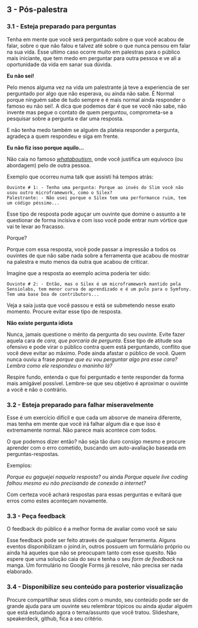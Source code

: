 ## 3 - Pós-palestra


### 3.1 - Esteja preparado para perguntas


Tenha em mente que você será perguntado sobre o que você acabou de falar, sobre o que não falou e talvez até sobre o que nunca pensou em falar na sua vida. Esse ultimo caso ocorre muito em palestras para o público mais iniciante, que tem medo em perguntar para outra pessoa e ve ali a oportunidade da vida em sanar sua dúvida.

**Eu não sei!**

Pelo menos alguma vez na vida um palestrante já teve a experiencia de ser perguntado por algo que não esperava, ou ainda não sabe. É Normal porque ninguém sabe de tudo sempre e é mais normal ainda responder o famoso eu não sei!. A dica que podemos dar é que se você não sabe, não invente mas pegue o contato de quem perguntou, comprometa-se a pesquisar sobre a pergunta e dar uma resposta.


E não tenha medo também se alguém da plateia responder a pergunta, agradeça a quem respondeu e siga em frente.


**Eu não fiz isso porque aquilo...**

Não caia no famoso [*whataboutism*](https://en.wikipedia.org/wiki/Whataboutism), onde você justifica um equivoco (ou abordagem) pelo de outra pessoa.


Exemplo que ocorreu numa talk que assisti há tempos atrás:

	Ouvinte # 1: - Tenho uma pergunta: Porque ao invés do Slim você não usou outro microframework, como o Silex?
	Palestrante: - Não usei porque o Silex tem uma performance ruim, tem um código péssimo...

Esse tipo de resposta pode aguçar um ouvinte que domine o assunto a te questionar de forma incisiva e com isso você pode entrar num vórtice que vai te levar ao fracasso.

Porque?

Porque com essa resposta, você pode passar a impressão a todos os ouvintes de que não sabe nada sobre a ferramenta que acabou de mostrar na palestra e muto menos da outra que acabou de criticar.

Imagine que a resposta ao exemplo acima poderia ter sido:

	Ouvinte # 2: - Então, mas o Silex é um microframework mantido pela Sensiolabs, tem menor curva de aprendizado e é um pulo para o Symfony. Tem uma base boa de contributors...

Veja a saia justa que você passou e está se submetendo nesse exato momento. Procure evitar esse tipo de resposta.

**Não existe pergunta idiota**

Nunca, jamais questione o mérito da pergunta do seu ouvinte. Evite fazer aquela cara de *cara, que porcaria de pergunta*. Esse tipo de atitude soa ofensivo e pode virar o público contra quem está perguntando, conflito que você deve evitar ao mãximo.  Pode ainda afastar o público de você. Quem nunca ouviu a frase *porque que eu vou perguntar algo pra esse cara? Lembra como ele respondeu o maninho lá?*

Respire fundo, entenda o que foi perguntado e tente responder da forma mais amigável possível. Lembre-se que seu objetivo é aproximar o ouvinte a você e não o contrário.



### 3.2 - Esteja preparado para falhar miseravelmente

Esse é um exercício difícil e que cada um absorve de maneira diferente, mas tenha em mente que você irá falhar algum dia e que isso é extremamente normal. Não parece mais acontece com todos.

O que podemos dizer então?  não seja tão duro consigo mesmo e procure aprender com o erro cometido, buscando um auto-avaliação baseada em perguntas-respostas.

Exemplos:

*Porque eu gaguejei naquela resposta?* ou ainda *Porque aquele live coding falhou mesmo eu não precisando de conexão a internet?*

Com certeza você achará respostas para essas perguntas e evitará que erros como estes aconteçam novamente.

### 3.3 - Peça feedback

O feedback do público é a melhor forma de avaliar como você se saiu

Esse feedback pode ser feito através de qualquer ferramenta. Alguns eventos disponibilizam o joind.in, outros possuem um formulário próprio ou ainda há aqueles que não se preocupam tanto com esse quesito. Não espere que uma solução caia do seu e tenha o seu *form de feedback* na manga. Um formulário no Google Forms já resolve, não precisa ser nada elaborado.

### 3.4 - Disponibilize seu conteúdo para posterior visualização

Procure compartilhar seus slides com o mundo, seu conteúdo pode ser de grande ajuda para um ouvinte seu relembrar tópicos ou ainda ajudar alguém que está estudando agora o tema/assunto que você tratou. Slideshare, speakerdeck, github, fica a seu critério.